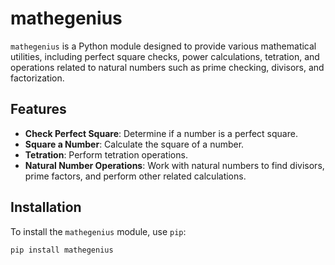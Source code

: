 # mathegenius

`mathegenius` is a Python module designed to provide various mathematical utilities, including perfect square checks, power calculations, tetration, and operations related to natural numbers such as prime checking, divisors, and factorization.

## Features

- **Check Perfect Square**: Determine if a number is a perfect square.
- **Square a Number**: Calculate the square of a number.
- **Tetration**: Perform tetration operations.
- **Natural Number Operations**: Work with natural numbers to find divisors, prime factors, and perform other related calculations.

## Installation

To install the `mathegenius` module, use `pip`:

```bash
pip install mathegenius
